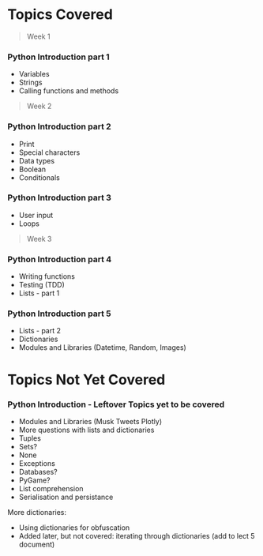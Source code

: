 # Topics Covered

> Week 1

### Python Introduction part 1
* Variables
* Strings
* Calling functions and methods

> Week 2

### Python Introduction part 2
* Print
* Special characters
* Data types
* Boolean
* Conditionals

### Python Introduction part 3
* User input
* Loops

> Week 3

### Python Introduction part 4
* Writing functions
* Testing (TDD)
* Lists - part 1

### Python Introduction part 5
* Lists - part 2
* Dictionaries
* Modules and Libraries (Datetime, Random, Images)

# Topics Not Yet Covered

### Python Introduction - Leftover Topics yet to be covered
* Modules and Libraries (Musk Tweets Plotly)
* More questions with lists and dictionaries
* Tuples
* Sets?
* None
* Exceptions
* Databases?
* PyGame?
* List comprehension
* Serialisation and persistance

More dictionaries:
* Using dictionaries for obfuscation
* Added later, but not covered: iterating through dictionaries (add to lect 5 document)
